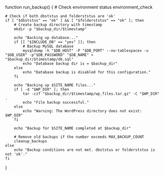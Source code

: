 function run_backup() {
    # Check environment status
    environment_check

    # Check if both dbststus and folderststus are 'ok'
    if [ "$dbststus" == "ok" ] && [ "$folderststus" == "ok" ]; then
        # Create backup directory with timestamp
        mkdir -p "$backup_dir/$timestamp"

        echo "Backing up database..."
        if [[ "$INCLUDE_DB" == "yes" ]]; then
            # Backup MySQL database
            mysqldump -h "$DB_HOST" -P "$DB_PORT" --no-tablespaces -u "$DB_USER" -p"$DB_PASSWORD" "$DB_NAME" > "$backup_dir/$timestamp/db.sql"
            echo "Database backup dir is = $backup_dir"
        else
            echo "Database backup is disabled for this configuration."
        fi

        echo "Backing up $SITE_NAME files..."
        if [ -d "$WP_DIR" ]; then
            tar -czf "$backup_dir/$timestamp/wp_files.tar.gz" -C "$WP_DIR" .
            echo "File backup successful."
        else
            echo "Warning: The WordPress directory does not exist: $WP_DIR"
        fi

        echo "Backup for $SITE_NAME completed at $backup_dir"

        # Remove old backups if the number exceeds MAX_BACKUP_COUNT
        cleanup_backups
    else
        echo "Backup conditions are not met. dbststus or folderststus is not 'ok'."
    fi
}
